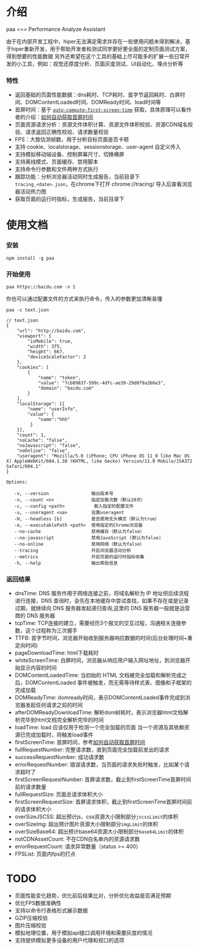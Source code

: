 # 介绍

paa === Performance Analyze Assistant

由于在内部开发工程中，hiper无法满足需求并存在一些使用问题未得到解决，基于hiper重新开发，用于帮助开发者和测试同学更好更全面的定制页面测试方案，得到想要的性能数据
另外还希望在这个工具的基础上尽可能多的扩展一些日常开发的小工具，例如：视觉还原度分析、页面灰度测试、UI自动化、埋点分析等

### 特性
* 返回基础的页面性能数据：dns耗时、TCP耗时、首字节返回耗时、白屏时间、DOMContentLoaded时间、DOMReady时间、load时间等
* 首屏时间：基于 [`auto-compute-first-screen-time`](https://github.com/hoperyy/auto-compute-first-screen-time) 获取，具体原理可以看作者的介绍：[如何自动获取首屏时间](https://github.com/weidian-inc/weidian-tech-blog/issues/1)
* 页面资源请求分析：资源文件体积计算、资源文件体积校验、资源CDN域名校验、请求返回正确性校验、请求数量校验
* FPS：大致估测帧数，用于分析目标页面是否卡顿
* 支持 cookie、localstorage、sessionstorage、user-agent 自定义传入
* 支持模拟移动端设备、控制屏幕尺寸、切换横屏
* 支持离线模式、页面缓存、禁用脚本
* 支持命令行参数和文件两种方式执行
* 跟踪功能：分析浏览器活动同时生成报告，当前目录下`tracing_<date>.json`，在chrome下打开 chrome://tracing/ 导入后查看浏览器活动热力图
* 获取页面的运行时指标，生成报告，当前目录下

# 使用文档
 
### 安装

```
npm install -g paa
```

### 开始使用

```
paa https://baidu.com -n 1
```

你也可以通过配置文件的方式来执行命令，传入的参数更加清晰易懂

```
paa -c text.json

// text.json
{
    "url": "http://baidu.com",
    "viewport": {
        "isMobile": true,
        "width": 375,
        "height": 667,
        "deviceScaleFactor": 2
    },
    "cookies": [
        {
            "name": "token",
            "value": "7cb89837-599c-4dfc-ae39-29d0f9a266e3",
            "domain": "baidu.com"
        }
    ],
    "localStorage": [{
        "name": "userInfo",
        "value": {
            "name":"hhh"
         }
    }],
    "count": 1,
    "noCache": "false",
    "noJavascript": "false",
    "noOnline": "false",
    "useragent": "Mozilla/5.0 (iPhone; CPU iPhone OS 11_0 like Mac OS X) AppleWebKit/604.1.38 (KHTML, like Gecko) Version/11.0 Mobile/15A372 Safari/604.1"
}
```

```
Options:

   -v, --version                输出版本号
   -n, --count <n>              指定加载次数（默认20次）
   -c, --config <path>           载入指定的配置文件
   -u, --useragent <ua>         设置useragent
   -H, --headless [b]           是否使用无头模式（默认为true）
   -e, --executablePath <path>  使用指定的Chrome浏览器
   --no-cache                   禁用缓存（默认为false）
   --no-javascript              禁用JavaScript (默认为false)
   --no-online                  禁用网络（默认为false）
   --tracing                    开启浏览器活动分析
   --metrics                    开启页面的运行时指标收集
   -h, --help                   输出帮助信息
```


### 返回结果

* dnsTime: DNS 服务作用于网络连接之前，将域名解析为 IP 地址供后续流程进行连接，DNS 查询时，会先在本地缓存中尝试查找，如果不存在或是记录过期，就继续向 DNS 服务器发起递归查询,这里的 DNS 服务器一般就是运营商的 DNS 服务器
* tcpTime: TCP连接的建立，需要经历3个报文的交互过程，沟通相关连接参数，这个过程称为三次握手
* TTFB: 首字节时间，浏览器开始收到服务器响应数据的时间(后台处理时间+重定向时间)
* pageDownloadTime: html下载耗时
* whiteScreenTime: 白屏时间，浏览器从响应用户输入网址地址，到浏览器开始显示内容的时间
* DOMContentLoadedTime: 当初始的 HTML 文档被完全加载和解析完成之后，DOMContentLoaded 事件被触发，而无需等待样式表、图像和子框架的完成加载
* DOMReadyTime: domready时间，表示DOMContentLoaded事件完成到浏览器发起任何请求之前的时间
* afterDOMReadyDownloadTime: 解析dom树耗时，表示浏览器html文档解析完毕到html文档完全解析完毕的时间
* loadTime: load 应该仅用于检测一个完全加载的页面 当一个资源及其依赖资源已完成加载时，将触发load事件
* firstScreenTime: 首屏时间，参考[如何自动获取首屏时间](https://github.com/weidian-inc/weidian-tech-blog/issues/1)
* fullRequestNumber: 完整请求数，直到页面完全加载前发出的请求
* successRequestNumber: 成功请求数
* errorRequestNumber: 错误请求数，当页面的请求失败时触发，比如某个请求超时了
* firstScreenRequestNumber: 首屏请求数，截止到firstScreenTime首屏时间前的请求数量
* fullRequestSize: 页面总请求体积大小
* firstScreenRequestSize: 首屏请求体积，截止到firstScreenTime首屏时间前的请求体积大小
* overSizeJSCSS: 超出预计js、css资源大小限制部分`jscssLimit`的体积
* overSizeImg: 超出预计图片资源大小限制部分`imgLimit`的体积
* overSizeBase64: 超出预计base64资源大小限制部分`base64Limit`的体积
* notCDNAssetCount: 不在CDN白名单内的资源请求数
* errorRequestCount: 请求异常数量（status >= 400）
* FPSList: 页面内fps的打点


# TODO
* 页面性能变化趋势，优化前后结果比对，分析优化收益是否满足预期
* 优化FPS数据准确性
* 支持以命令行表格形式展示数据
* GZIP压缩校验
* 图片压缩校验
* 模拟地理位置，用于模拟api接口调用环境和需要灰度的情况
* 支持提供模拟更多设备的用户代理和视口的选项
